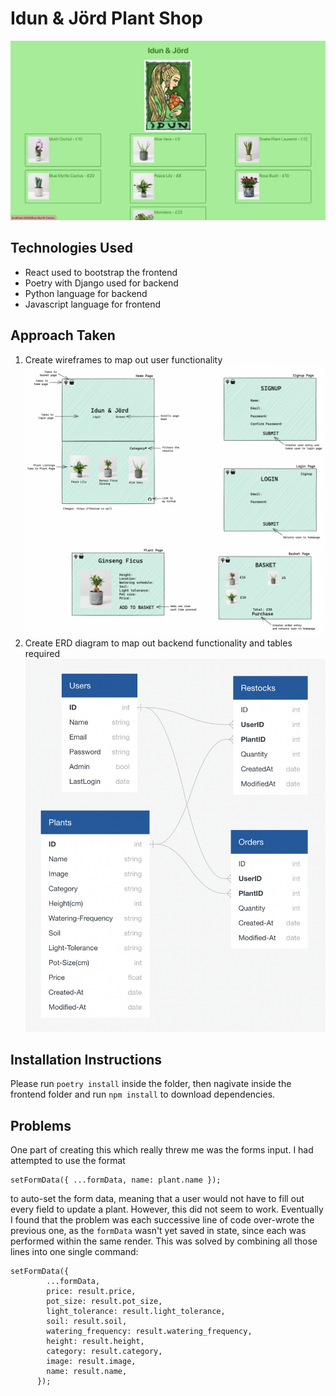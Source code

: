 # Idun & Jörd Plant Shop

![Homepage Screenshot](Screenshot.png)

## Technologies Used

- React used to bootstrap the frontend
- Poetry with Django used for backend
- Python language for backend
- Javascript language for frontend

## Approach Taken

1. Create wireframes to map out user functionality
   ![Wireframes Screenshot](Wireframes.png)
2. Create ERD diagram to map out backend functionality and tables required
   ![ERD Diagrams](ERD.png)

## Installation Instructions

Please run `poetry install` inside the folder, then nagivate inside the frontend folder and run `npm install` to download dependencies.

## Problems

One part of creating this which really threw me was the forms input. I had attempted to use the format

```
setFormData({ ...formData, name: plant.name });
```

to auto-set the form data, meaning that a user would not have to fill out every field to update a plant. However, this did not seem to work. Eventually I found that the problem was each successive line of code over-wrote the previous one, as the `formData` wasn't yet saved in state, since each was performed within the same render. This was solved by combining all those lines into one single command:

```
setFormData({
        ...formData,
        price: result.price,
        pot_size: result.pot_size,
        light_tolerance: result.light_tolerance,
        soil: result.soil,
        watering_frequency: result.watering_frequency,
        height: result.height,
        category: result.category,
        image: result.image,
        name: result.name,
      });
```
